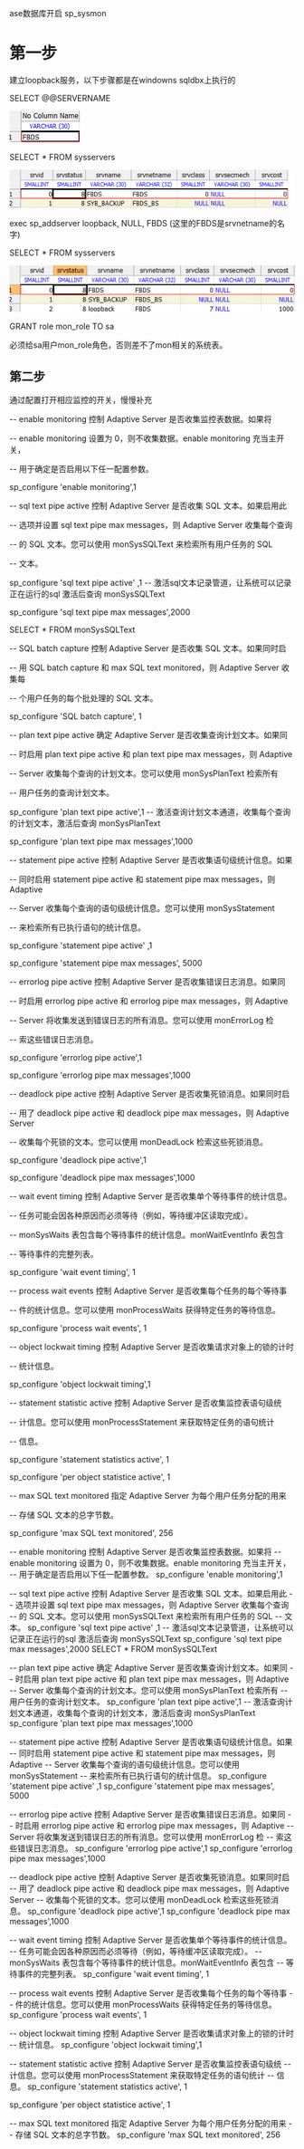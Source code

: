 ase数据库开启 sp_sysmon

 

# 第一步

建立loopback服务，以下步骤都是在windowns sqldbx上执行的 

SELECT @@SERVERNAME

 

![ ](../image/clip_image001-1563524560261.png)

 

SELECT * FROM sysservers

 

![](../image/clip_image002-1563524566240.png)

 

exec sp_addserver loopback, NULL, FBDS    (这里的FBDS是srvnetname的名字)

 

SELECT * FROM sysservers

 

![ ](../image/clip_image003.png)

 

GRANT role mon_role TO sa 

必须给sa用户mon_role角色，否则差不了mon相关的系统表。

 

 

## 第二步

通过配置打开相应监控的开关，慢慢补充 

 

-- enable monitoring 控制 Adaptive Server 是否收集监控表数据。如果将

-- enable monitoring 设置为 0，则不收集数据。enable monitoring 充当主开关，

-- 用于确定是否启用以下任一配置参数。

sp_configure 'enable monitoring',1 

 

-- sql text pipe active 控制 Adaptive Server 是否收集 SQL 文本。如果启用此

-- 选项并设置 sql text pipe max messages，则 Adaptive Server 收集每个查询

-- 的 SQL 文本。您可以使用 monSysSQLText 来检索所有用户任务的 SQL

-- 文本。

sp_configure 'sql text pipe active' ,1 -- 激活sql文本记录管道，让系统可以记录正在运行的sql  激活后查询 monSysSQLText

sp_configure 'sql text pipe max messages',2000

SELECT * FROM monSysSQLText 

 

-- SQL batch capture 控制 Adaptive Server 是否收集 SQL 文本。如果同时启

-- 用 SQL batch capture 和 max SQL text monitored，则 Adaptive Server 收集每

-- 个用户任务的每个批处理的 SQL 文本。

sp_configure 'SQL batch capture', 1

 

-- plan text pipe active 确定 Adaptive Server 是否收集查询计划文本。如果同

-- 时启用 plan text pipe active 和 plan text pipe max messages，则 Adaptive

-- Server 收集每个查询的计划文本。您可以使用 monSysPlanText 检索所有

-- 用户任务的查询计划文本。

sp_configure 'plan text pipe active',1 -- 激活查询计划文本通道，收集每个查询的计划文本，激活后查询 monSysPlanText

sp_configure 'plan text pipe max messages',1000

  

-- statement pipe active 控制 Adaptive Server 是否收集语句级统计信息。如果

-- 同时启用 statement pipe active 和 statement pipe max messages，则 Adaptive

-- Server 收集每个查询的语句级统计信息。您可以使用 monSysStatement

-- 来检索所有已执行语句的统计信息。

sp_configure 'statement pipe active' ,1

sp_configure 'statement pipe max messages', 5000

  

-- errorlog pipe active 控制 Adaptive Server 是否收集错误日志消息。如果同

-- 时启用 errorlog pipe active 和 errorlog pipe max messages，则 Adaptive

-- Server 将收集发送到错误日志的所有消息。您可以使用 monErrorLog 检

-- 索这些错误日志消息。

sp_configure 'errorlog pipe active',1

sp_configure 'errorlog pipe max messages',1000

  

-- deadlock pipe active 控制 Adaptive Server 是否收集死锁消息。如果同时启

-- 用了 deadlock pipe active 和 deadlock pipe max messages，则 Adaptive Server

-- 收集每个死锁的文本。您可以使用 monDeadLock 检索这些死锁消息。

sp_configure 'deadlock pipe active',1

sp_configure 'deadlock pipe max messages',1000

 

 -- wait event timing 控制 Adaptive Server 是否收集单个等待事件的统计信息。

-- 任务可能会因各种原因而必须等待（例如，等待缓冲区读取完成）。

-- monSysWaits 表包含每个等待事件的统计信息。monWaitEventInfo 表包含

-- 等待事件的完整列表。

sp_configure 'wait event timing', 1

  

-- process wait events 控制 Adaptive Server 是否收集每个任务的每个等待事

-- 件的统计信息。您可以使用 monProcessWaits 获得特定任务的等待信息。

sp_configure 'process wait events', 1

  

-- object lockwait timing 控制 Adaptive Server 是否收集请求对象上的锁的计时

-- 统计信息。

sp_configure 'object lockwait timing',1

  

-- statement statistic active 控制 Adaptive Server 是否收集监控表语句级统

-- 计信息。您可以使用 monProcessStatement 来获取特定任务的语句统计

-- 信息。

sp_configure 'statement statistics active', 1

 

sp_configure 'per object statistice active', 1

 

 

-- max SQL text monitored 指定 Adaptive Server 为每个用户任务分配的用来

-- 存储 SQL 文本的总字节数。

sp_configure 'max SQL text monitored', 256

  

-- enable monitoring 控制 Adaptive Server 是否收集监控表数据。如果将
 -- enable monitoring 设置为 0，则不收集数据。enable monitoring 充当主开关，
 -- 用于确定是否启用以下任一配置参数。
 sp_configure 'enable monitoring',1

 

 -- sql text pipe active 控制 Adaptive Server 是否收集 SQL 文本。如果启用此
 -- 选项并设置 sql text pipe max messages，则 Adaptive Server 收集每个查询
 -- 的 SQL 文本。您可以使用 monSysSQLText 来检索所有用户任务的 SQL
 -- 文本。
 sp_configure 'sql text pipe active' ,1 -- 激活sql文本记录管道，让系统可以记录正在运行的sql  激活后查询 monSysSQLText
 sp_configure 'sql text pipe max messages',2000
 SELECT * FROM monSysSQLText


 -- plan text pipe active 确定 Adaptive Server 是否收集查询计划文本。如果同
 -- 时启用 plan text pipe active 和 plan text pipe max messages，则 Adaptive
 -- Server 收集每个查询的计划文本。您可以使用 monSysPlanText 检索所有
 -- 用户任务的查询计划文本。
 sp_configure 'plan text pipe active',1 -- 激活查询计划文本通道，收集每个查询的计划文本，激活后查询 monSysPlanText
 sp_configure 'plan text pipe max messages',1000

 

 -- statement pipe active 控制 Adaptive Server 是否收集语句级统计信息。如果
 -- 同时启用 statement pipe active 和 statement pipe max messages，则 Adaptive
 -- Server 收集每个查询的语句级统计信息。您可以使用 monSysStatement
 -- 来检索所有已执行语句的统计信息。
 sp_configure 'statement pipe active' ,1
 sp_configure 'statement pipe max messages', 5000


 -- errorlog pipe active 控制 Adaptive Server 是否收集错误日志消息。如果同
 -- 时启用 errorlog pipe active 和 errorlog pipe max messages，则 Adaptive
 -- Server 将收集发送到错误日志的所有消息。您可以使用 monErrorLog 检
 -- 索这些错误日志消息。
 sp_configure 'errorlog pipe active',1
 sp_configure 'errorlog pipe max messages',1000


 -- deadlock pipe active 控制 Adaptive Server 是否收集死锁消息。如果同时启
 -- 用了 deadlock pipe active 和 deadlock pipe max messages，则 Adaptive Server
 -- 收集每个死锁的文本。您可以使用 monDeadLock 检索这些死锁消息。
 sp_configure 'deadlock pipe active',1
 sp_configure 'deadlock pipe max messages',1000


 -- wait event timing 控制 Adaptive Server 是否收集单个等待事件的统计信息。
 -- 任务可能会因各种原因而必须等待（例如，等待缓冲区读取完成）。
 -- monSysWaits 表包含每个等待事件的统计信息。monWaitEventInfo 表包含
 -- 等待事件的完整列表。
 sp_configure 'wait event timing', 1


 -- process wait events 控制 Adaptive Server 是否收集每个任务的每个等待事
 -- 件的统计信息。您可以使用 monProcessWaits 获得特定任务的等待信息。
 sp_configure 'process wait events', 1


 -- object lockwait timing 控制 Adaptive Server 是否收集请求对象上的锁的计时
 -- 统计信息。
 sp_configure 'object lockwait timing',1


 -- statement statistic active 控制 Adaptive Server 是否收集监控表语句级统
 -- 计信息。您可以使用 monProcessStatement 来获取特定任务的语句统计
 -- 信息。
 sp_configure 'statement statistics active', 1

 sp_configure 'per object statistice active', 1


 -- max SQL text monitored 指定 Adaptive Server 为每个用户任务分配的用来
 -- 存储 SQL 文本的总字节数。
 sp_configure 'max SQL text monitored', 256